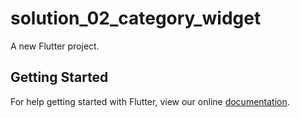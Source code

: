 # solution_02_category_widget

A new Flutter project.

## Getting Started

For help getting started with Flutter, view our online
[documentation](http://flutter.io/).
